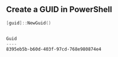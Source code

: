 ## Create a GUID in PowerShell

```powershell
[guid]::NewGuid()


Guid
----
8395eb5b-b60d-403f-97cd-768e980874e4

```
